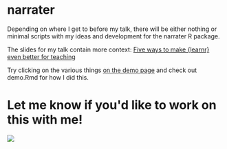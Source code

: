 # narrater

Depending on where I get to before my talk, there will be either nothing or minimal scripts with my ideas and development for the narrater R package.

The slides for my talk contain more context: [Five ways to make {learnr} even better for teaching](http://bit.ly/learnr5)

Try clicking on the various things [on the demo page](https://annafergusson.github.io/narrater/demo.html) and check out demo.Rmd for how I did this.

# Let me know if you'd like to work on this with me!

![](https://i.imgflip.com/w7y2d.jpg)